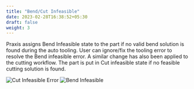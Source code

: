 ```yaml
---
title: "Bend/Cut Infeasible"
date: 2023-02-28T16:38:52+05:30
draft: false
weight: 3
---
```


Praxis assigns Bend Infeasible state to the part if no valid bend solution is found during the auto tooling. User can ignore/fix the tooling error to resolve the Bend infeasible error. A similar change has also been applied to the cutting workflow. The part is put in Cut infeasible state if no feasible cutting solution is found.

![Cut Infeasible Error](/images/CutInfeasibleError.png?classes=inline) 
![Bend Infeasible](/images/BendInfeasible.png?classes=inline)
